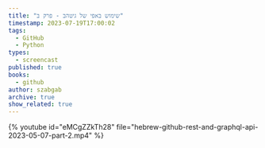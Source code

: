 ```yaml
---
title: "שימוש באפי של גיטהב - פרק ב"
timestamp: 2023-07-19T17:00:02
tags:
  - GitHub
  - Python
types:
  - screencast
published: true
books:
  - github
author: szabgab
archive: true
show_related: true
---
```



{% youtube id="eMCgZZkTh28" file="hebrew-github-rest-and-graphql-api-2023-05-07-part-2.mp4" %}
